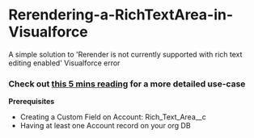 # Rerendering-a-RichTextArea-in-Visualforce
A simple solution to 'Rerender is not currently supported with rich text editing enabled' Visualforce error


### Check out [this 5 mins reading](http://google.com/ "Go to the post") for a more detailed use-case


**Prerequisites**

- Creating a Custom Field on Account: Rich_Text_Area__c
- Having at least one Account record on your org DB
